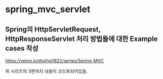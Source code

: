 # spring_mvc_servlet

## Spring의 HttpServletRequest, HttpResponseServlet 처리 방법들에 대한 Example cases 작성

https://velog.io/@zihs0822/series/Spring-MVC

위 시리즈의 3편까지 내용이 코드화되어있음.

